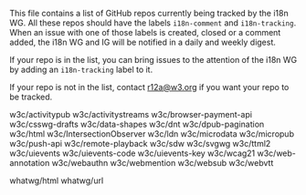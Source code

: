 This file contains a list of GitHub repos currently being tracked by the i18n WG. All these repos should have the labels `i18n-comment` and `i18n-tracking`. When an issue with one of those labels is created, closed or a comment added, the i18n WG and IG will be notified in a daily and weekly digest. 

If your repo is in the list, you can bring issues to the attention of the i18n WG by adding an `i18n-tracking` label to it.

If your repo is not in the list, contact r12a@w3.org if you want your repo to be tracked.


w3c/activitypub 
w3c/activitystreams 
w3c/browser-payment-api 
w3c/csswg-drafts 
w3c/data-shapes 
w3c/dnt
w3c/dpub-pagination 
w3c/html 
w3c/IntersectionObserver 
w3c/ldn 
w3c/microdata 
w3c/micropub 
w3c/push-api 
w3c/remote-playback 
w3c/sdw 
w3c/svgwg 
w3c/ttml2 
w3c/uievents 
w3c/uievents-code 
w3c/uievents-key 
w3c/wcag21 
w3c/web-annotation 
w3c/webauthn 
w3c/webmention 
w3c/websub 
w3c/webvtt 

whatwg/html 
whatwg/url 
